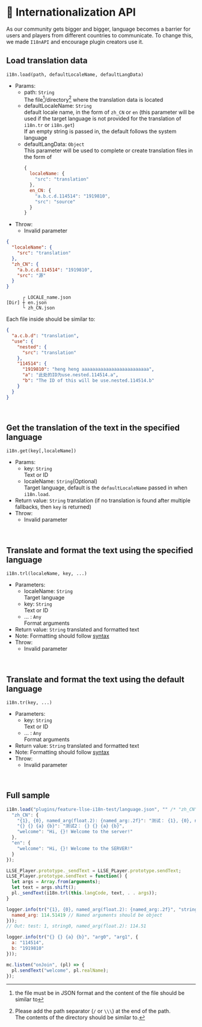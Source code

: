 # 🛫 Internationalization API

As our community gets bigger and bigger, language becomes a barrier for users and players from different countries to communicate. To change this, we made `I18nAPI` and encourage plugin creators use it.

## Load translation data

`i18n.load(path, defaultLocaleName, defaultLangData)`


- Params:
  - path: `String`  
    The file[^1]/directory[^2] where the translation data is located
  - defaultLocaleName: `String`  
    default locale name, in the form of `zh_CN` or `en` (this parameter will be used if the target language is not provided for the translation of `i18n.tr` or `i18n.get`)  
    If an empty string is passed in, the default follows the system language
  - defaultLangData: `Object`  
    This parameter will be used to complete or create translation files in the form of
    ```js
    {
      localeName: {
        "src": "translation"
      },
      en_CN: {
        "a.b.c.d.114514": "1919810",
        "src": "source"
      }
    }
    ```
- Throw:
  - Invalid parameter

[^1]: the file must be in JSON format and the content of the file should be similar to
  ```json
  {
    "localeName": {
      "src": "translation"
    },
    "zh_CN": {
      "a.b.c.d.114514": "1919810",
      "src": "源"
    }
  }
  ```

[^2]: Please add the path separator (`/` or `\\\`) at the end of the path.  
  The contents of the directory should be similar to.
  ```
        ┌ LOCALE_name.json
  [Dir] ┼ en.json
        └ zh_CN.json
  ```
  Each file inside should be similar to:
  ```json
  {
    "a.c.b.d": "translation",
    "use": {
      "nested": {
        "src": "translation"
      },
      "114514": {
        "1919810": "heng heng aaaaaaaaaaaaaaaaaaaaaaaaa",
        "a": "此处的ID为use.nested.114514.a",
        "b": "The ID of this will be use.nested.114514.b"
      }
    }
  }
  ```

<br/>

## Get the translation of the text in the specified language

`i18n.get(key[,localeName])`

- Params:
  - key: `String`  
    Text or ID
  - localeName: `String`(Optional)  
    Target language, default is the `defaultLocaleName` passed in when `i18n.load`.
- Return value: `String` translation (if no translation is found after multiple fallbacks, then `key` is returned)
- Throw:
  - Invalid parameter

<br/>

## Translate and format the text using the specified language

`i18n.trl(localeName, key, ...) `

- Parameters:
  - localeName: `String`  
    Target language
  - key: `String`  
    Text or ID
  - ... : `Any`  
    Format arguments
- Return value: `String` translated and formatted text
- Note: Formatting should follow [syntax](https://fmt.dev/latest/syntax.html)
- Throw:
  - Invalid parameter

<br/>

## Translate and format the text using the default language

`i18n.tr(key, ...) `

- Parameters:
  - key: `String`  
    Text or ID
  - ... : `Any`  
    Format arguments
- Return value: `String` translated and formatted text
- Note: Formatting should follow [syntax](https://fmt.dev/latest/syntax.html)
- Throw:
  - Invalid parameter

<br/>

## Full sample

```js
i18n.load("plugins/feature-llse-i18n-test/language.json", "" /* "zh_CN" */, {
  "zh_CN": {
    "{1}, {0}, named_arg(float.2): {named_arg:.2f}": "测试： {1}, {0}, named_arg(float.2): {named_arg:.2f}",
    "{} {} {a} {b}": "测试2： {} {} {a} {b}",
    "welcome": "Hi, {}! Welcome to the server!"
  },
  "en": {
    "welcome": "Hi, {}! Welcome to the SERVER!"
  }
});

LLSE_Player.prototype._sendText = LLSE_PLayer.prototype.sendText;
LLSE_Player.prototype.sendText = function() {
  let args = Array.from(arguments);
  let text = args.shift();
  pl._sendText(i18n.trl(this.langCode, text, . . args));
}

logger.info(tr("{1}, {0}, named_arg(float.2): {named_arg:.2f}", "string0", 1, {
  named_arg: 114.51419 // Named arguments should be object
}));
// Out: test: 1, string0, named_arg(float.2): 114.51

logger.info(tr("{} {} {a} {b}", "arg0", "arg1", {
  a: "114514",
  b: "1919810"
}));

mc.listen("onJoin", (pl) => {
  pl.sendText("welcome", pl.realName);
});
```
